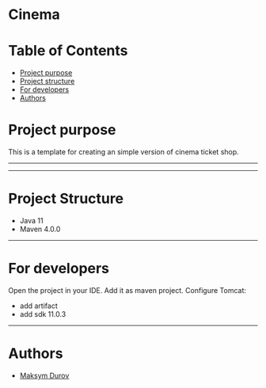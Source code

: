 # Cinema
# Table of Contents
* [Project purpose](#purpose)
* [Project structure](#structure)
* [For developers](#for-developers)
* [Authors](#authors)
# <a name="purpose">Project purpose</a>

This is a template for creating an simple version of cinema ticket shop.
<hr>

<hr>

# <a name="structure">Project Structure</a>
* Java 11
* Maven 4.0.0

<hr>

# <a name="for-developers">For developers</a>
Open the project in your IDE.
Add it as maven project.
Configure Tomcat:
* add artifact
* add sdk 11.0.3

 <hr>

# <a name="authors">Authors</a>
* [Maksym Durov](https://github.com/maks45)